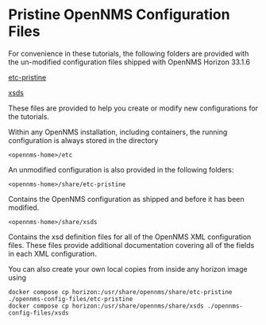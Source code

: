 # Pristine OpenNMS Configuration Files

For convenience in these tutorials, the following folders are provided with the un-modified configuration files shipped with OpenNMS Horizon 33.1.6

[etc-pristine](../pristine-opennms-config-files/etc-pristine)

[xsds](../pristine-opennms-config-files/xsds)

These files are provided to help you create or modify new configurations for the tutorials.

Within any OpenNMS installation, including containers, the running configuration is always stored in the directory

```
<opennms-home>/etc
```

An unmodified configuration is also provided in the following folders: 

```
<opennms-home>/share/etc-pristine
```
Contains the OpenNMS configuration as shipped and before it has been modified.

```
<opennms-home>/share/xsds
```

Contains the xsd definition files for all of the OpenNMS XML configuration files. 
These files provide additional documentation covering all of the fields in each XML configuration. 


You can also create your own local copies from inside any horizon image using

```
docker compose cp horizon:/usr/share/opennms/share/etc-pristine ./opennms-config-files/etc-pristine
docker compose cp horizon:/usr/share/opennms/share/xsds ./opennms-config-files/xsds

```
